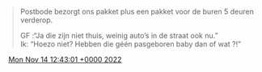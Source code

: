 > Postbode bezorgt ons pakket plus een pakket voor de buren 5 deuren verderop\.  
>   
> GF :“Ja die zijn niet thuis, weinig auto’s in de straat ook nu\.”  
> Ik: “Hoezo niet? Hebben die géén pasgeboren baby dan of wat ?\!”

<img src="../../media/tweet.ico" width="12" /> [Mon Nov 14 12:43:01 +0000 2022](https://twitter.com/DromerDenker/status/1592136016743305217)